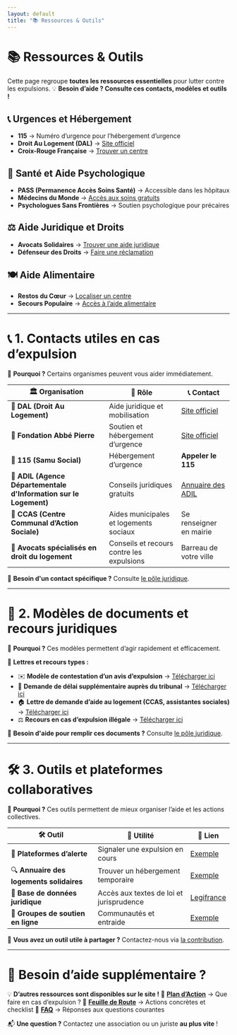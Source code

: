 ```yaml
---
layout: default
title: "📚 Ressources & Outils"
---
```

# 📚 Ressources & Outils

Cette page regroupe **toutes les ressources essentielles** pour lutter contre les expulsions.
💡 **Besoin d’aide ? Consulte ces contacts, modèles et outils !**

## 📞 Urgences et Hébergement
- **115** → Numéro d’urgence pour l’hébergement d’urgence
- **Droit Au Logement (DAL)** → [Site officiel](https://www.droitaulogement.org)
- **Croix-Rouge Française** → [Trouver un centre](https://www.croix-rouge.fr)

## 🏥 Santé et Aide Psychologique
- **PASS (Permanence Accès Soins Santé)** → Accessible dans les hôpitaux
- **Médecins du Monde** → [Accès aux soins gratuits](https://www.medecinsdumonde.org)
- **Psychologues Sans Frontières** → Soutien psychologique pour précaires

## ⚖️ Aide Juridique et Droits
- **Avocats Solidaires** → [Trouver une aide juridique](https://www.barreau.paris/solidarite)
- **Défenseur des Droits** → [Faire une réclamation](https://www.defenseurdesdroits.fr)

## 🍽️ Aide Alimentaire
- **Restos du Cœur** → [Localiser un centre](https://www.restosducoeur.org)
- **Secours Populaire** → [Accès à l’aide alimentaire](https://www.secourspopulaire.fr)

---

# 📞 **1. Contacts utiles en cas d’expulsion**

🎯 **Pourquoi ?** Certains organismes peuvent vous aider immédiatement.

| 🏛️ **Organisation**       | 📌 **Rôle** | 📞 **Contact** |
|--------------------------|------------|--------------|
| 🔹 **DAL (Droit Au Logement)** | Aide juridique et mobilisation | [Site officiel](https://www.droitaulogement.org) |
| 🔹 **Fondation Abbé Pierre** | Soutien et hébergement d’urgence | [Site officiel](https://www.fondation-abbe-pierre.fr) |
| 🔹 **115 (Samu Social)** | Hébergement d’urgence | **Appeler le 115** |
| 🔹 **ADIL (Agence Départementale d'Information sur le Logement)** | Conseils juridiques gratuits | [Annuaire des ADIL](https://www.anil.org) |
| 🔹 **CCAS (Centre Communal d’Action Sociale)** | Aides municipales et logements sociaux | Se renseigner en mairie |
| 🔹 **Avocats spécialisés en droit du logement** | Conseils et recours contre les expulsions | Barreau de votre ville |

📌 **Besoin d'un contact spécifique ?** Consulte [le pôle juridique](organisation.md#pole-juridique).

---

# 📄 **2. Modèles de documents et recours juridiques**

🎯 **Pourquoi ?** Ces modèles permettent d’agir rapidement et efficacement.

📝 **Lettres et recours types :**
- ✉️ **Modèle de contestation d’un avis d’expulsion** → [Télécharger ici](#)
- 📄 **Demande de délai supplémentaire auprès du tribunal** → [Télécharger ici](#)
- 🏠 **Lettre de demande d’aide au logement (CCAS, assistantes sociales)** → [Télécharger ici](#)
- ⚖️ **Recours en cas d’expulsion illégale** → [Télécharger ici](#)

📌 **Besoin d'aide pour remplir ces documents ?** Consulte [le pôle juridique](organisation.md#pole-juridique).

---

# 🛠 **3. Outils et plateformes collaboratives**

🎯 **Pourquoi ?** Ces outils permettent de mieux organiser l’aide et les actions collectives.

| 🛠 **Outil**        | 📌 **Utilité** | 🔗 **Lien** |
|--------------------|--------------|-----------|
| 📢 **Plateformes d’alerte** | Signaler une expulsion en cours | [Exemple](#) |
| 🔍 **Annuaire des logements solidaires** | Trouver un hébergement temporaire | [Exemple](#) |
| 📑 **Base de données juridique** | Accès aux textes de loi et jurisprudence | [Legifrance](https://www.legifrance.gouv.fr) |
| 💬 **Groupes de soutien en ligne** | Communautés et entraide | [Exemple](#) |

📌 **Vous avez un outil utile à partager ?** Contactez-nous via [la contribution](contribution.md).

---

# 📢 **Besoin d’aide supplémentaire ?**

💡 **D’autres ressources sont disponibles sur le site !**
🔹 **[Plan d’Action](plan.md)** → Que faire en cas d’expulsion ?
🔹 **[Feuille de Route](feuille-de-route.md)** → Actions concrètes et checklist
🔹 **[FAQ](faq.md)** → Réponses aux questions courantes

📬 **Une question ?** Contactez une association ou un juriste **au plus vite** !

